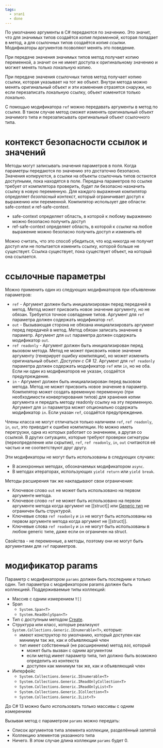 ```yaml
---
tags:
  - этап1
  - done
---
```

По умолчанию аргументы в C# передаются по значению. Это значит, что для значимых типов создаётся *копия переменной*, которая попадает в метод, а для ссылочных типов создаётся *копия ссылки*. Модификаторы аргументов позволяют менять это поведение.

При передаче значения значимых типов метод получает копию переменной, а значит он не имеет доступа к оригинальному значению и могжет менять только локальную копию.

При передаче значения ссылочных типов метод получает копию ссылки, которая указывает на тот же объект. Внутри метода можно менять оригинальный объект и эти изменения отразятся снаружи, но если перезаписать локальную ссылку, объект изменится только локально.

С помощью модификатора `ref` можно передавать аргументы в метод по ссылке. В таком случае метод сможет изменять оригинальный объект значимого типа и перезаписывать оригинальный объект ссылочного типа.

# контекст безопасности ссылок и значений

Методы могут записывать значения параметров в поля. Когда параметры передаются по значению это достаточно безопасно. Значения копируются, а ссылки на объекты ссылочныъ типов остаются доступными, пока находятся в поле. Передача параметров по ссылке требует от компилятора проверить, будет ли безопасно назначить ссылку в новую переменную. Для каждого выражения компилятор определяет *безопасный контекст*, который ограничивает доступ к выражению или переменной. Компилятор использует две области: safe-context и ref-safe-context.

- safe-context определяет область, в которой к любому выражению можно безопасно получить доступ
- ref-safe-context определяет область, в которой к *ссылке* на любое выражение можно безопасно получить доступ и изменить её

Можно считать, что это способ убедиться, что код никогда не получит доступ или не попытается изменить ссылку, которой больше не существует. Ссылка существует, пока существует объект, на который она ссылается.

# ссылочные параметры

Можно применить один из следующих модификаторов при объявлении параметров:

- `ref` - Аргумент должен быть инициализирован перед передачей в метод. Метод может присвоить новое значение аргументу, но не обязан. Требуется точное совпадение типов. Аргумент для `ref` параметра должен содержать модификатор `ref`.
- `out` - Вызывающая сторона не обязана инициализировать аргумент перед передачей в метод. Метод обязан записать значение в параметр. Аргумент для `out` параметра должен содержать модификатор `out`.
- `ref readonly` - Аргумент должен быть инициализирован перед вызовом метода. Метод не может присвоить новое значение аргументу (генерирует ошибку компиляции), но может изменить оригинальный объект. *Доступен с C# 12*. Аргумент для `ref readonly` параметра должен содержать модификатор `ref` или `in`, но не оба. Если ни один из модификаторов не указан, создаётся предупреждение.
- `in` - Аргумент должен быть инициализирован перед вызовом метода. Метод не может присвоить новое значение в параметр. Компилятор может создать временную переменную (при необходимости конвертирования типов) для хранения копии аргумента и передать методу readonly ссылку на эту переменную. Аргумент для `in` параметра может опционально содержать модификатор `in`. Если указан `ref`, создаётся предупреждение.

Члены класса не могут отличаться только наличием `ref`, `ref readonly`, `in`, `out`, это приводит к ошибке компиляции. Но можно иметь перегрузки, одна из которых работает со значением, а другая со ссылкой. В других ситуациях, которые требуют проверки сигнатуры (переопределение или скрытие), `ref`, `ref readonly`, `in`, `out` считаются её частью и не соответствуют друг другу.

Эти модификаторы не могут быть использованы в следующих случаях:

- В асинхронных методах, обозначаемых модификатором `async`.
- В методах итераторах, использующих `yield return` или `yield break`.

Методы расширения так же накладывают свои ограничения:

- Ключевое слово `out` не может быть использовано на первом аргументе метода.
- Ключевое слово `ref` не может быть использовано на первом аргументе метода когда аргумент не [[struct]] или [Generic тип](Generic%20классы) не ограничен быть структурой.
- Ключевые слова `ref readonly` и `in` не могут быть использованы на первом аргументе метода когда аргумент не [[struct]].
- Ключевые слова `ref readonly` и `in` не могут быть использованы в любом generic типе, даже если он ограничен на struct.

Свойства - не переменные, а методы, поэтому они не могут быть аргументами для `ref` параметров.

# модификатор params

Параметр с модификатором `params` должен быть последним и только один. Тип параметра с модификатором params должен быть коллекцией. Поддерживаемые типы коллекций:

- Массив с одним измерением `T[]`
- Span
	- `System.Span<T>`
	- `System.ReadOnlySpan<T>`
- Тип с доступным методом [Create](Выражения%20коллекций.md#Конструктор%20коллекций).
- Структура или класс, которые реализуют `System.Collections.Generic.IEnumerable<T>`, которые:
	- имеют конструктор по умолчанию, который доступен как минимум так же, как и объявляющий член
	- тип имеет собственный (не расширением) метод `Add`, который
		-  может быть вызван с одним аргументом
		- если метод имеет параметр типа, тип должно быть возможно определить из контекста
		- доступен как минимум так же, как и объявляющий член
- Интерфейс
	- `System.Collections.Generic.IEnumerable<T>`
	- `System.Collections.Generic.IReadOnlyCollection<T>`
	- `System.Collections.Generic.IReadOnlyList<T>`
	- `System.Collections.Generic.ICollection<T>`
	- `System.Collections.Generic.IList<T>`

До C# 13 можно было использовать только массивы с одним измерением

Вызывая метод с параметром `params` можно передать:

- Список аргументов типа элемента коллекции, разделённый запятой
- Коллекцию элементов указанного типа
- Ничего. В этом случае длина коллекции `params` будет 0.